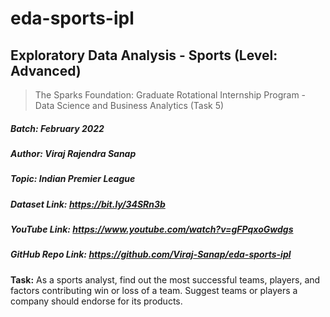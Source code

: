 # eda-sports-ipl
## Exploratory Data Analysis - Sports (Level: Advanced)
> The Sparks Foundation: Graduate Rotational Internship Program - Data Science and Business Analytics (Task 5)
##### **Batch:** February 2022
##### **Author:** Viraj Rajendra Sanap
##### **Topic:** Indian Premier League
##### **Dataset Link:** https://bit.ly/34SRn3b
##### **YouTube Link:** https://www.youtube.com/watch?v=gFPqxoGwdgs
##### **GitHub Repo Link:** https://github.com/Viraj-Sanap/eda-sports-ipl

**Task:** As a sports analyst, find out the most successful teams, players, and factors contributing win or loss of a team. Suggest teams or players a company should endorse for its products.
